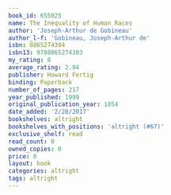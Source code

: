 ```yaml
---
book_id: 655025
name: The Inequality of Human Races
author: 'Joseph-Arthur de Gobineau'
author_l-f: 'Gobineau, Joseph-Arthur de'
isbn: 0865274304
isbn13: 9780865274303
my_rating: 0
average_rating: 2.94
publisher: Howard Fertig
binding: Paperback
number_of_pages: 217
year_published: 1999
original_publication_year: 1854
date_added: '2/28/2017'
bookshelves: altright
bookshelves_with_positions: 'altright (#67)'
exclusive_shelf: read
read_count: 0
owned_copies: 0
price: 0
layout: book
categories: altright
tags: altright
---
```

